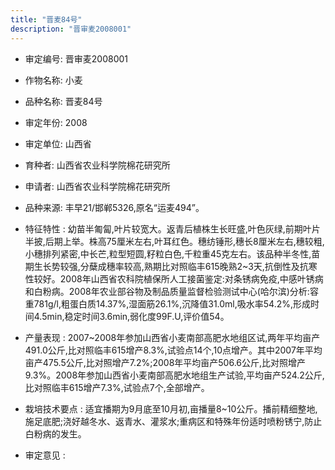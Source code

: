 ```yaml
---
title: "晋麦84号"
description: "晋审麦2008001"
---
```

* 审定编号:  晋审麦2008001

*  作物名称:  小麦

*  品种名称:  晋麦84号

*  审定年份:  2008

*  审定单位:  山西省

* 育种者:  山西省农业科学院棉花研究所

*  申请者:  山西省农业科学院棉花研究所

*  品种来源:  丰早21/邯郸5326,原名“运麦494”。

*  特征特性 : 
幼苗半匍匐,叶片较宽大。返青后植株生长旺盛,叶色灰绿,前期叶片半披,后期上举。株高75厘米左右,叶耳红色。穗纺锤形,穗长8厘米左右,穗较粗,小穗排列紧密,中长芒,粒型短圆,籽粒白色,千粒重45克左右。该品种半冬性,苗期生长势较强,分蘖成穗率较高,熟期比对照临丰615晚熟2~3天,抗倒性及抗寒性较好。2008年山西省农科院植保所人工接菌鉴定:对条锈病免疫,中感叶锈病和白粉病。2008年农业部谷物及制品质量监督检验测试中心(哈尔滨)分析:容重781g/l,粗蛋白质14.37%,湿面筋26.1%,沉降值31.0ml,吸水率54.2%,形成时间4.5min,稳定时间3.6min,弱化度99F.U,评价值54。
 
*  产量表现 : 
2007~2008年参加山西省小麦南部高肥水地组区试,两年平均亩产491.0公斤,比对照临丰615增产8.3%,试验点14个,10点增产。其中2007年平均亩产475.5公斤,比对照增产7.2%;2008年平均亩产506.6公斤,比对照增产9.3%。2008年参加山西省小麦南部高肥水地组生产试验,平均亩产524.2公斤,比对照临丰615增产7.3%,试验点7个,全部增产。

*  栽培技术要点 : 
适宜播期为9月底至10月初,亩播量8~10公斤。播前精细整地,施足底肥;浇好越冬水、返青水、灌浆水;重病区和特殊年份适时喷粉锈宁,防止白粉病的发生。

*  审定意见 : 

